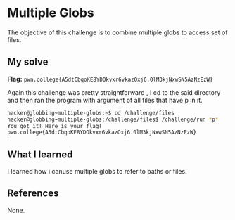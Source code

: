 # Multiple Globs
The objective of this challenge is to combine multiple globs to access set of files.

## My solve
**Flag:** `pwn.college{A5dtCbqoKE8YDOkvxr6vkazOxj6.0lM3kjNxwSN5AzNzEzW}`

Again this challenge was pretty straightforward , I cd to the said directory and then ran the program with argument of all files that have p in it.
```bash
hacker@globbing~multiple-globs:~$ cd /challenge/files
hacker@globbing~multiple-globs:/challenge/files$ /challenge/run *p*
You got it! Here is your flag!
pwn.college{A5dtCbqoKE8YDOkvxr6vkazOxj6.0lM3kjNxwSN5AzNzEzW}
```

## What I learned
I learned how i canuse multiple globs to refer to paths or files.

## References 
None.
